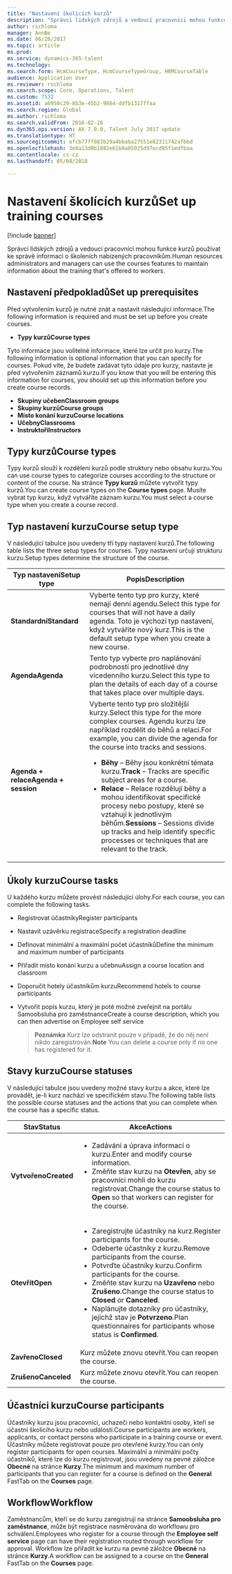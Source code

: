 ```yaml
---
title: "Nastavení školících kurzů"
description: "Správci lidských zdrojů a vedoucí pracovníci mohou funkce kurzů používat ke správě informací o školeních nabízených pracovníkům."
author: rschloma
manager: AnnBe
ms.date: 06/20/2017
ms.topic: article
ms.prod: 
ms.service: dynamics-365-talent
ms.technology: 
ms.search.form: HcmCourseType, HcmCourseTypeGroup, HRMCourseTable
audience: Application User
ms.reviewer: rschloma
ms.search.scope: Core, Operations, Talent
ms.custom: 7532
ms.assetid: a6950c29-8b3e-45b2-9084-ddfb1317ffaa
ms.search.region: Global
ms.author: rschloma
ms.search.validFrom: 2016-02-28
ms.dyn365.ops.version: AX 7.0.0, Talent July 2017 update
ms.translationtype: HT
ms.sourcegitcommit: efcb77ff883b29a4bbaba27551e02311742afbbd
ms.openlocfilehash: 3e0a13d0b1882e6160a05925d97ecd85f1edfbaa
ms.contentlocale: cs-cz
ms.lasthandoff: 05/08/2018

---
```


# <a name="set-up-training-courses"></a><span data-ttu-id="c71d7-103">Nastavení školících kurzů</span><span class="sxs-lookup"><span data-stu-id="c71d7-103">Set up training courses</span></span>

[!include [banner](includes/banner.md)]

<span data-ttu-id="c71d7-104">Správci lidských zdrojů a vedoucí pracovníci mohou funkce kurzů používat ke správě informací o školeních nabízených pracovníkům.</span><span class="sxs-lookup"><span data-stu-id="c71d7-104">Human resources administrators and managers can use the courses features to maintain information about the training that's offered to workers.</span></span>

 <a name="set-up-prerequisites"></a><span data-ttu-id="c71d7-105"> Nastavení předpokladů</span><span class="sxs-lookup"><span data-stu-id="c71d7-105">Set up prerequisites</span></span>
---------------------

<span data-ttu-id="c71d7-106">Před vytvořením kurzů je nutné znát a nastavit následující informace.</span><span class="sxs-lookup"><span data-stu-id="c71d7-106">The following information is required and must be set up before you create courses.</span></span>
-   <span data-ttu-id="c71d7-107">**Typy kurzů**</span><span class="sxs-lookup"><span data-stu-id="c71d7-107">**Course types**</span></span>

<span data-ttu-id="c71d7-108">Tyto informace jsou volitelné informace, které lze určit pro kurzy.</span><span class="sxs-lookup"><span data-stu-id="c71d7-108">The following information is optional information that you can specify for courses.</span></span> <span data-ttu-id="c71d7-109">Pokud víte, že budete zadávat tyto údaje pro kurzy, nastavte je před vytvořením záznamů kurzu.</span><span class="sxs-lookup"><span data-stu-id="c71d7-109">If you know that you will be entering this information for courses, you should set up this information before you create course records.</span></span>
-   <span data-ttu-id="c71d7-110">**Skupiny učeben**</span><span class="sxs-lookup"><span data-stu-id="c71d7-110">**Classroom groups**</span></span>
-   <span data-ttu-id="c71d7-111">**Skupiny kurzů**</span><span class="sxs-lookup"><span data-stu-id="c71d7-111">**Course groups**</span></span>
-   <span data-ttu-id="c71d7-112">**Místo konání kurzu**</span><span class="sxs-lookup"><span data-stu-id="c71d7-112">**Course locations**</span></span>
-   <span data-ttu-id="c71d7-113">**Učebny**</span><span class="sxs-lookup"><span data-stu-id="c71d7-113">**Classrooms**</span></span>
-   <span data-ttu-id="c71d7-114">**Instruktoři**</span><span class="sxs-lookup"><span data-stu-id="c71d7-114">**Instructors**</span></span>

## <a name="course-types"></a><span data-ttu-id="c71d7-115">Typy kurzů</span><span class="sxs-lookup"><span data-stu-id="c71d7-115">Course types</span></span>
<span data-ttu-id="c71d7-116">Typy kurzů slouží k rozdělení kurzů podle struktury nebo obsahu kurzu.</span><span class="sxs-lookup"><span data-stu-id="c71d7-116">You can use course types to categorize courses according to the structure or content of the course.</span></span> <span data-ttu-id="c71d7-117">Na stránce **Typy kurzů** můžete vytvořit typy kurzů.</span><span class="sxs-lookup"><span data-stu-id="c71d7-117">You can create course types on the **Course types** page.</span></span> <span data-ttu-id="c71d7-118">Musíte vybrat typ kurzu, když vytváříte záznam kurzu.</span><span class="sxs-lookup"><span data-stu-id="c71d7-118">You must select a course type when you create a course record.</span></span>

## <a name="course-setup-type"></a><span data-ttu-id="c71d7-119">Typ nastavení kurzu</span><span class="sxs-lookup"><span data-stu-id="c71d7-119">Course setup type</span></span>
<span data-ttu-id="c71d7-120">V následující tabulce jsou uvedeny tři typy nastavení kurzů.</span><span class="sxs-lookup"><span data-stu-id="c71d7-120">The following table lists the three setup types for courses.</span></span> <span data-ttu-id="c71d7-121">Typy nastavení určují strukturu kurzu.</span><span class="sxs-lookup"><span data-stu-id="c71d7-121">Setup types determine the structure of the course.</span></span>

<table>
<thead>
<tr class="header">
<th><span data-ttu-id="c71d7-122">Typ nastavení</span><span class="sxs-lookup"><span data-stu-id="c71d7-122">Setup type</span></span></th>
<th><span data-ttu-id="c71d7-123">Popis</span><span class="sxs-lookup"><span data-stu-id="c71d7-123">Description</span></span></th>
</tr>
</thead>
<tbody>
<tr class="odd">
<td><span data-ttu-id="c71d7-124"><strong>Standardní</strong></span><span class="sxs-lookup"><span data-stu-id="c71d7-124"><strong>Standard</strong></span></span></td>
<td><span data-ttu-id="c71d7-125">Vyberte tento typ pro kurzy, které nemají denní agendu.</span><span class="sxs-lookup"><span data-stu-id="c71d7-125">Select this type for courses that will not have a daily agenda.</span></span> <span data-ttu-id="c71d7-126">Toto je výchozí typ nastavení, když vytváříte nový kurz.</span><span class="sxs-lookup"><span data-stu-id="c71d7-126">This is the default setup type when you create a new course.</span></span></td>
</tr>
<tr class="even">
<td><span data-ttu-id="c71d7-127"><strong>Agenda</strong></span><span class="sxs-lookup"><span data-stu-id="c71d7-127"><strong>Agenda</strong></span></span></td>
<td><span data-ttu-id="c71d7-128">Tento typ vyberte pro naplánování podrobností pro jednotlivé dny vícedenního kurzu.</span><span class="sxs-lookup"><span data-stu-id="c71d7-128">Select this type to plan the details of each day of a course that takes place over multiple days.</span></span></td>
</tr>
<tr class="odd">
<td><span data-ttu-id="c71d7-129"><strong>Agenda + relace</strong></span><span class="sxs-lookup"><span data-stu-id="c71d7-129"><strong>Agenda + session</strong></span></span></td>
<td><span data-ttu-id="c71d7-130">Vyberte tento typ pro složitější kurzy.</span><span class="sxs-lookup"><span data-stu-id="c71d7-130">Select this type for the more complex courses.</span></span> <span data-ttu-id="c71d7-131">Agendu kurzu lze například rozdělit do běhů a relací.</span><span class="sxs-lookup"><span data-stu-id="c71d7-131">For example, you can divide the agenda for the course into tracks and sessions.</span></span>
<ul>
<li><span data-ttu-id="c71d7-132"><strong>Běhy </strong> – Běhy jsou konkrétní témata kurzu.</span><span class="sxs-lookup"><span data-stu-id="c71d7-132"><strong>Track</strong> – Tracks are specific subject areas for a course.</span></span></li>
<li><span data-ttu-id="c71d7-133"><strong>Relace</strong> – Relace rozdělují běhy a mohou identifikovat specifické procesy nebo postupy, které se vztahují k jednotlivým běhům.</span><span class="sxs-lookup"><span data-stu-id="c71d7-133"><strong>Sessions</strong> – Sessions divide up tracks and help identify specific processes or techniques that are relevant to the track.</span></span></li>
</ul></td>
</tr>
</tbody>
</table>

## <a name="course-tasks"></a><span data-ttu-id="c71d7-134">Úkoly kurzu</span><span class="sxs-lookup"><span data-stu-id="c71d7-134">Course tasks</span></span>
<span data-ttu-id="c71d7-135">U každého kurzu můžete provést následující úlohy.</span><span class="sxs-lookup"><span data-stu-id="c71d7-135">For each course, you can complete the following tasks.</span></span>
- <span data-ttu-id="c71d7-136">Registrovat účastníky</span><span class="sxs-lookup"><span data-stu-id="c71d7-136">Register participants</span></span>
- <span data-ttu-id="c71d7-137">Nastavit uzávěrku registrace</span><span class="sxs-lookup"><span data-stu-id="c71d7-137">Specify a registration deadline</span></span>
- <span data-ttu-id="c71d7-138">Definovat minimální a maximální počet účastníků</span><span class="sxs-lookup"><span data-stu-id="c71d7-138">Define the minimum and maximum number of participants</span></span>
- <span data-ttu-id="c71d7-139">Přiřadit místo konání kurzu a učebnu</span><span class="sxs-lookup"><span data-stu-id="c71d7-139">Assign a course location and classroom</span></span>
- <span data-ttu-id="c71d7-140">Doporučit hotely účastníkům kurzu</span><span class="sxs-lookup"><span data-stu-id="c71d7-140">Recommend hotels to course participants</span></span>
- <span data-ttu-id="c71d7-141">Vytvořit popis kurzu, který je poté možné zveřejnit na portálu Samoobsluha pro zaměstnance</span><span class="sxs-lookup"><span data-stu-id="c71d7-141">Create a course description, which you can then advertise on Employee self service</span></span>

  ><span data-ttu-id="c71d7-142">**Poznámka** Kurz lze odstranit pouze v případě, že do něj není nikdo zaregistrován.</span><span class="sxs-lookup"><span data-stu-id="c71d7-142">**Note** You can delete a course only if no one has registered for it.</span></span> 

## <a name="course-statuses"></a><span data-ttu-id="c71d7-143">Stavy kurzu</span><span class="sxs-lookup"><span data-stu-id="c71d7-143">Course statuses</span></span>
<span data-ttu-id="c71d7-144">V následující tabulce jsou uvedeny možné stavy kurzu a akce, které lze provádět, je-li kurz nachází ve specifickém stavu.</span><span class="sxs-lookup"><span data-stu-id="c71d7-144">The following table lists the possible course statuses and the actions that you can complete when the course has a specific status.</span></span>

<table>
<thead>
<tr class="header">
<th><span data-ttu-id="c71d7-145">Stav</span><span class="sxs-lookup"><span data-stu-id="c71d7-145">Status</span></span></th>
<th><span data-ttu-id="c71d7-146">Akce</span><span class="sxs-lookup"><span data-stu-id="c71d7-146">Actions</span></span></th>
</tr>
</thead>
<tbody>
<tr class="odd">
<td><span data-ttu-id="c71d7-147"><strong>Vytvořeno</strong></span><span class="sxs-lookup"><span data-stu-id="c71d7-147"><strong>Created</strong></span></span></td>
<td><ul>
<li><span data-ttu-id="c71d7-148">Zadávání a úprava informací o kurzu.</span><span class="sxs-lookup"><span data-stu-id="c71d7-148">Enter and modify course information.</span></span></li>
<li><span data-ttu-id="c71d7-149">Změňte stav kurzu na <strong>Otevřen</strong>, aby se pracovníci mohli do kurzu registrovat.</span><span class="sxs-lookup"><span data-stu-id="c71d7-149">Change the course status to <strong>Open</strong> so that workers can register for the course.</span></span></li>
</ul></td>
</tr>
<tr class="even">
<td><span data-ttu-id="c71d7-150"><strong>Otevřít</strong></span><span class="sxs-lookup"><span data-stu-id="c71d7-150"><strong>Open</strong></span></span></td>
<td><ul>
<li><span data-ttu-id="c71d7-151">Zaregistrujte účastníky na kurz.</span><span class="sxs-lookup"><span data-stu-id="c71d7-151">Register participants for the course.</span></span></li>
<li><span data-ttu-id="c71d7-152">Odeberte účastníky z kurzu.</span><span class="sxs-lookup"><span data-stu-id="c71d7-152">Remove participants from the course.</span></span></li>
<li><span data-ttu-id="c71d7-153">Potvrďte účastníky kurzu.</span><span class="sxs-lookup"><span data-stu-id="c71d7-153">Confirm participants for the course.</span></span></li>
<li><span data-ttu-id="c71d7-154">Změňte stav kurzu na <strong>Uzavřeno</strong> nebo <strong>Zrušeno</strong>.</span><span class="sxs-lookup"><span data-stu-id="c71d7-154">Change the course status to <strong>Closed</strong> or <strong>Canceled</strong>.</span></span></li>
<li><span data-ttu-id="c71d7-155">Naplánujte dotazníky pro účastníky, jejichž stav je <strong>Potvrzeno</strong>.</span><span class="sxs-lookup"><span data-stu-id="c71d7-155">Plan questionnaires for participants whose status is <strong>Confirmed</strong>.</span></span></li>
</ul></td>
</tr>
<tr class="odd">
<td><span data-ttu-id="c71d7-156"><strong>Zavřeno</strong></span><span class="sxs-lookup"><span data-stu-id="c71d7-156"><strong>Closed</strong></span></span></td>
<td><span data-ttu-id="c71d7-157">Kurz můžete znovu otevřít.</span><span class="sxs-lookup"><span data-stu-id="c71d7-157">You can reopen the course.</span></span></td>
</tr>
<tr class="even">
<td><span data-ttu-id="c71d7-158"><strong>Zrušeno</strong></span><span class="sxs-lookup"><span data-stu-id="c71d7-158"><strong>Canceled</strong></span></span></td>
<td><span data-ttu-id="c71d7-159">Kurz můžete znovu otevřít.</span><span class="sxs-lookup"><span data-stu-id="c71d7-159">You can reopen the course.</span></span></td>
</tr>
</tbody>
</table>

## <a name="course-participants"></a><span data-ttu-id="c71d7-160">Účastníci kurzu</span><span class="sxs-lookup"><span data-stu-id="c71d7-160">Course participants</span></span>
<span data-ttu-id="c71d7-161">Účastníky kurzu jsou pracovníci, uchazeči nebo kontaktní osoby, kteří se účastní školicího kurzu nebo události.</span><span class="sxs-lookup"><span data-stu-id="c71d7-161">Course participants are workers, applicants, or contact persons who participate in a training course or event.</span></span> <span data-ttu-id="c71d7-162">Účastníky můžete registrovat pouze pro otevřené kurzy.</span><span class="sxs-lookup"><span data-stu-id="c71d7-162">You can only register participants for open courses.</span></span> <span data-ttu-id="c71d7-163">Maximální a minimální počty účastníků, které lze do kurzu registrovat, jsou uvedeny na pevné záložce **Obecné** na stránce **Kurzy**.</span><span class="sxs-lookup"><span data-stu-id="c71d7-163">The minimum and maximum number of participants that you can register for a course is defined on the **General** FastTab on the **Courses** page.</span></span>

<a name="workflow"></a><span data-ttu-id="c71d7-164">Workflow</span><span class="sxs-lookup"><span data-stu-id="c71d7-164">Workflow</span></span>
--------

<span data-ttu-id="c71d7-165">Zaměstnancům, kteří se do kurzu zaregistrují na stránce **Samoobsluha pro zaměstnance**, může být registrace nasměrována do workflowu pro schválení.</span><span class="sxs-lookup"><span data-stu-id="c71d7-165">Employees who register for a course through the **Employee self service** page can have their registration routed through workflow for approval.</span></span>  <span data-ttu-id="c71d7-166">Workflow lze přiřadit ke kurzu na pevné záložce **Obecné** na stránce **Kurzy**.</span><span class="sxs-lookup"><span data-stu-id="c71d7-166">A workflow can be assigned to a course on the **General** FastTab on the **Courses** page.</span></span>







